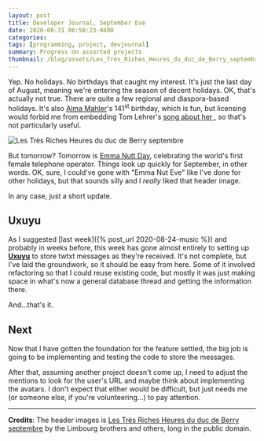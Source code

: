 ```yaml
---
layout: post
title: Developer Journal, September Eve
date: 2020-08-31 06:50:23-0400
categories:
tags: [programming, project, devjournal]
summary: Progress on assorted projects
thumbnail: /blog/assets/Les_Très_Riches_Heures_du_duc_de_Berry_septembre.png
---
```


Yep.  No holidays.  No birthdays that caught my interest.  It's just the last day of August, meaning we're entering the season of decent holidays.  OK, that's actually not true.  There are quite a few regional and diaspora-based holidays.  It's also [Alma Mahler](https://en.wikipedia.org/wiki/Alma_Mahler)'s 141<sup>st</sup> birthday, which is fun, but licensing would forbid me from embedding Tom Lehrer's [song about her <i class="fab fa-youtube"></i>](https://www.youtube.com/watch?v=QL6KgbrGSKQ), so that's not particularly useful.

![Les Très Riches Heures du duc de Berry septembre](/blog/assets/Les_Très_Riches_Heures_du_duc_de_Berry_septembre.png "Les Très Riches Heures du duc de Berry septembre")

But tomorrow?  Tomorrow is [Emma Nutt Day](https://en.wikipedia.org/wiki/Emma_Nutt), celebrating the world's first female telephone operator.  Things look up quickly for September, in other words.  OK, sure, I could've gone with "Emma Nut Eve" like I've done for other holidays, but that sounds silly and I *really* liked that header image.

In any case, just a short update.

## Uxuyu

As I suggested [last week]({% post_url 2020-08-24-music %}) and probably in weeks before, this week has gone almost entirely to setting up [**Uxuyu**](https://github.com/jcolag/Uxuyu) to store twtxt messages as they're received.  It's not complete, but I've laid the groundwork, so it should be easy from here.  Some of it involved refactoring so that I could reuse existing code, but mostly it was just making space in what's now a general database thread and getting the information there.

And...that's it.

## Next

Now that I have gotten the foundation for the feature settled, the big job is going to be implementing and testing the code to store the messages.

After that, assuming another project doesn't come up, I need to adjust the mentions to look for the user's URL and maybe think about implementing the avatars.  I don't expect that either would be difficult, but just needs me (or someone else, if you're volunteering...) to pay attention.

* * *

**Credits**:  The header images is [Les Très Riches Heures du duc de Berry septembre](https://commons.wikimedia.org/wiki/File:Les_Tr%C3%A8s_Riches_Heures_du_duc_de_Berry_septembre.jpg) by the Limbourg brothers and others, long in the public domain.
